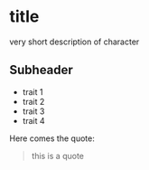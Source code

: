 # title

very short description of character

## Subheader

* trait 1
* trait 2
* trait 3
* trait 4

Here comes the quote:
> this is a quote

